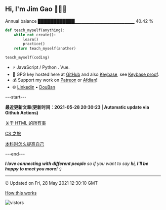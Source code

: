 
<h2>Hi, I'm Jim Gao 👋👨‍💻</h2>

Annual balance    ████████████▁▁▁▁▁▁▁▁▁▁▁▁▁▁▁▁▁▁   40.42 %

```python
def teach_myself(anything):
    while not create():
        learn()
        practice()
    return teach_myself(another)

teach_myself(coding)
```

- ⚡ JavaScript / Python . Vue.
- 🔑 GPG key hosted here at [GitHub](https://github.com/tianheg.gpg) and also [Keybase](https://keybase.io/yidajiabei/pgp_keys.asc), see [Keybase proof](https://gist.github.com/tianheg/1ce40c3e06eddab6bc72b87cc26ec067).
- 💰 Support my work on [Patreon](https://www.patreon.com/tianheg) or [Afdian](https://afdian.net/@yidajiabei)!
- 🌐 [Linkedin](https://www.linkedin.com/in/tianheg/) &bull; [DouBan](https://www.douban.com/people/yidajiabei/)

---start---

**最近更新文章(更新时间：2021-05-28 20:30:23 | Automatic update via Github Actions)**

[关于 HTML 的所有事](https://blog.yidajiabei.xyz/posts/everything-about-html/)

[CS 之旅](https://blog.yidajiabei.xyz/posts/cs-road/)

[本科时怎么提高自己](https://blog.yidajiabei.xyz/posts/how-to-update-yourself/)

---end---

<em><b>I love connecting with different people</b> so if you want to say <b>hi, I'll be happy to meet you more!</b> :)</em>

---

⏰ Updated on Fri, 28 May 2021 12:30:10 GMT

[How this works](https://github.com/tianheg/tianheg/issues/1)

<img src="https://visitor-badge.glitch.me/badge?page_id=tianheg" alt="vistors" />
